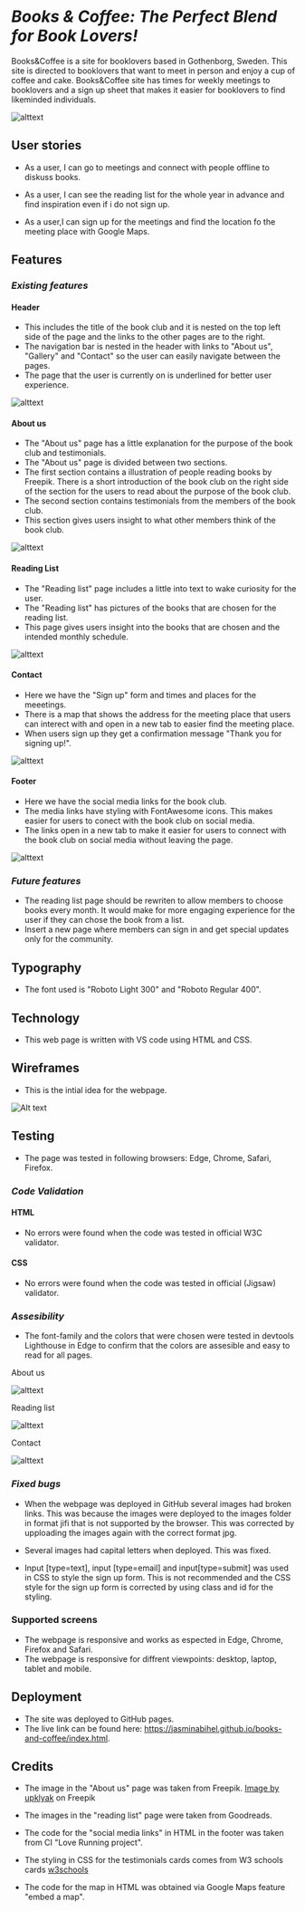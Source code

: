 # *Books & Coffee: The Perfect Blend for Book Lovers!*

Books&Coffee is a site for booklovers based in Gothenborg, Sweden. This site is directed to booklovers that want to meet in person and enjoy a cup of coffee and cake. Books&Coffee site has times for weekly meetings to booklovers and a sign up sheet that makes it easier for booklovers to find likeminded individuals.

![alttext](doc/img/amiresonsive.png)

## **User stories** ##

* As a user, I can go to meetings and connect with people offline to diskuss books.

* As a user, I can see the reading list for the whole year in advance and find inspiration even if i do not sign up. 

* As a user,I can sign up for the meetings and find the location fo the meeting place with Google Maps. 


## **Features** ##

### *Existing features* ###

#### **Header** ####

 * This includes the title of the book club and it is nested on the top left side of the page and the links to the other pages are to the right. 
 * The navigation bar is nested in the header with links to "About us", "Gallery" and "Contact" so the user can easily navigate between the pages.
 * The page that the user is currently on is underlined for better user experience.

 ![alttext](assets/images/header.png)

 
 #### **About us** ####

 * The "About us" page has a little explanation for the purpose of the book club and testimonials.
 * The "About us" page is divided between two sections.
 * The first section contains a illustration of people reading books by Freepik. There is a short       introduction of the book club on the right side of the section for the users to read about the purpose of the book club.
 * The second section contains testimonials from the members of the book club.
 * This section gives users insight to what other members think of the book club. 

 ![alttext](assets/images/aboutus.png)


 ####  **Reading List** ####

 * The "Reading list" page includes a little into text to wake curiosity for the user. 
 * The "Reading list" has pictures of the books that are chosen for the reading list.
 * This page gives users insight into the books that are chosen and the intended monthly schedule.

 ![alttext](assets/images/readinglist.png)


 #### **Contact** ####

 * Here we have the "Sign up" form and times and places for the meeetings.
 * There is a map that shows the address for the meeting place that users can interect with and open in a new tab to easier find the meeting place. 
 * When users sign up they get a confirmation message "Thank you for signing up!". 

 ![alttext](assets/images/contact.png)


 #### **Footer** ####

 * Here we have the social media links for the book club. 
 * The media links have styling with FontAwesome icons. This makes easier for users to conect with the book club on social media. 
 * The links open in a new tab to make it easier for users to connect with the book club on social media without leaving the page. 

 ![alttext](assets/images/footer.png)

 
 ### *Future features* ###
 * The reading list page should be rewriten to allow members to choose books every month. It would make for more engaging experience for the user if they can chose the book from a list.
 * Insert a new page where members can sign in and get special updates only for the community.


 ## **Typography** ##
 * The font used is "Roboto Light 300" and "Roboto Regular 400".

 
 ## **Technology** ##
* This web page is written with VS code using HTML and CSS.


 ## **Wireframes** ##

 * This is the intial idea for the webpage.

![Alt text](assets/images/bookclub-project-books-coffee.png)


## **Testing** ##

* The page was tested in following browsers: Edge, Chrome, Safari, Firefox. 

### *Code Validation* ####

#### HTML

* No errors were found when the code was tested in official W3C validator.

#### CSS

* No errors were found when the code was tested in official (Jigsaw) validator.

### *Assesibility* ###

* The font-family and the colors that were chosen were tested in devtools Lighthouse in Edge to confirm that the colors are assesible and easy to read for all pages. 

About us

![alttext](assets/images/aboutuslighthouse.png)


Reading list

![alttext](assets/images/readinglistlighthouse.png)


Contact

![alttext](assets/images/contactlighthouse.png)


### *Fixed bugs* ###

*  When the webpage was deployed in GitHub several images had broken links. This was because the images were deployed to the images folder in format jifi that is not supported by the browser. This was corrected by upploading the images again with the correct format jpg.

* Several images had capital letters when deployed. This was fixed.

* Input [type=text], input [type=email] and input[type=submit] was used in CSS to style the sign up    form. This is not recommended and the CSS style for the sign up form is corrected by using class and id for the styling.

### **Supported screens** ###

* The webpage is responsive and works as espected in Edge, Chrome, Firefox and Safari. 
* The webpage is responsive for diffrent viewpoints: desktop, laptop, tablet and mobile.

## **Deployment**
* The site was deployed to GitHub pages.
* The live link can be found here: https://jasminabihel.github.io/books-and-coffee/index.html.

## **Credits** ##
* The image in the "About us" page was taken from Freepik. 
 <a href="https://www.freepik.com/free-vector/book-club-concept-with-people-read-books_29222683.htm#query=book%20illustration%20with%20people&position=4&from_view=search&track=ais">Image by upklyak</a> on Freepik

* The images in the "reading list" page were taken from Goodreads.

* The code for the "social media links" in HTML in the footer was taken from CI "Love Running project".

* The styling in CSS for the testimonials cards comes from W3 schools cards <a href="https://www.w3schools.com/w3css/w3css_cards.asp">w3schools</a>

* The code for the map in HTML was obtained via Google Maps feature "embed a map".
